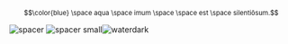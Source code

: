 
<sup>$$\color{blue} \space aqua \space imum \space \space est \space silentiōsum.$$</sup>

![spacer](https://github.com/beIIringer/beIIringer/assets/141309476/7f2de2a0-89d9-4db1-a3bd-40fcbd1440bb)
![spacer small](https://github.com/beIIringer/beIIringer/assets/141309476/e04a184c-0249-4aa6-849d-0925ee95b54f)![waterdark](https://github.com/beIIringer/beIIringer/assets/141309476/a3066f02-78bd-462c-acf4-7cca81c9e945)
